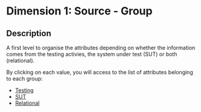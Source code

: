 # Dimension 1: Source - Group

## Description

A first level to organise the attributes depending on whether the information comes from the testing activies, the system under test (SUT) or both (relational).

By clicking on each value, you will access to the list of attributes belonging to each group:

* [Testing](testing.md)
* [SUT](sut.md)
* [Relational](relational.md)
